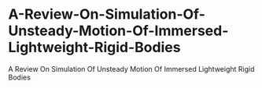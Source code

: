 # A-Review-On-Simulation-Of-Unsteady-Motion-Of-Immersed-Lightweight-Rigid-Bodies
A Review On Simulation Of Unsteady Motion Of Immersed Lightweight Rigid Bodies
